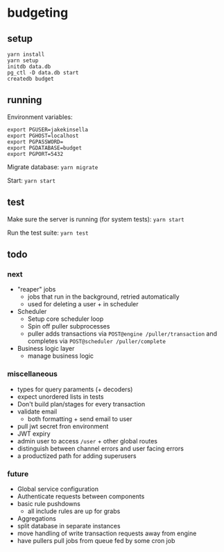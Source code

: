 # budgeting

## setup
`yarn install`  
`yarn setup`  
`initdb data.db`  
`pg_ctl -D data.db start`  
`createdb budget`  

## running

Environment variables:
```
export PGUSER=jakekinsella
export PGHOST=localhost
export PGPASSWORD=
export PGDATABASE=budget
export PGPORT=5432
```

Migrate database:
`yarn migrate`

Start:
`yarn start`

## test
Make sure the server is running (for system tests):
`yarn start`

Run the test suite:
`yarn test`

## todo

### next
 - "reaper" jobs
   - jobs that run in the background, retried automatically
   - used for deleting a user + in scheduler
 - Scheduler
   - Setup core scheduler loop
   - Spin off puller subprocesses
   - puller adds transactions via `POST@engine /puller/transaction` and completes via `POST@scheduler /puller/complete`
 - Business logic layer
   - manage business logic

### miscellaneous
 - types for query paraments (+ decoders)
 - expect unordered lists in tests
 - Don't build plan/stages for every transaction
 - validate email
   - both formatting + send email to user
 - pull jwt secret fron environment
 - JWT expiry
 - admin user to access `/user` + other global routes
 - distinguish between channel errors and user facing errors
 - a productized path for adding superusers

### future
 - Global service configuration
 - Authenticate requests between components
 - basic rule pushdowns
   - all include rules are up for grabs
 - Aggregations
 - split database in separate instances
 - move handling of write transaction requests away from engine
 - have pullers pull jobs from queue fed by some cron job
